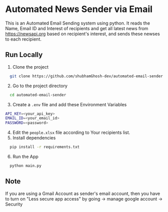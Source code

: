 
# Automated News Sender via Email

This is an Automated Email Sending system using python.
It reads the Name, Email ID and Interest of recipients and get
all latest news from https://newsapi.org based on recipient's interest, 
and sends these newses to each recipient.



## Run Locally

1. Clone the project

```bash
  git clone https://github.com/shubhamGhosh-dev/automated-email-sender.git
```

2. Go to the project directory

```bash
  cd automated-email-sender
```

3. Create a ```.env``` file and add these Environment Variables

```bash
API_KEY=<your_api_key>
EMAIL_ID=<your_email_id>
PASSWORD=<password>
```
4. Edit the ```people.xlsx``` file according to Your recipients list.
5. Install dependencies

```bash
  pip install -r requirements.txt
```

6. Run the App

```bash
  python main.py
```


## Note
If you are using a Gmail Account as sender's email account, then you 
have to turn on "Less secure app access" by going -> manage google account -> Security